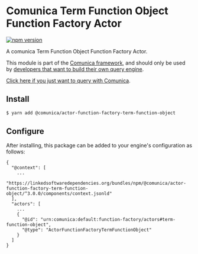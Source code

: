 # Comunica Term Function Object Function Factory Actor

[![npm version](https://badge.fury.io/js/%40comunica%2Factor-function-factory-term-function-object.svg)](https://www.npmjs.com/package/@comunica/actor-function-factory-term-function-object)

A comunica Term Function Object Function Factory Actor.

This module is part of the [Comunica framework](https://github.com/comunica/comunica),
and should only be used by [developers that want to build their own query engine](https://comunica.dev/docs/modify/).

[Click here if you just want to query with Comunica](https://comunica.dev/docs/query/).

## Install

```bash
$ yarn add @comunica/actor-function-factory-term-function-object
```

## Configure

After installing, this package can be added to your engine's configuration as follows:
```text
{
  "@context": [
    ...
    "https://linkedsoftwaredependencies.org/bundles/npm/@comunica/actor-function-factory-term-function-object/^3.0.0/components/context.jsonld"
  ],
  "actors": [
    ...
    {
      "@id": "urn:comunica:default:function-factory/actors#term-function-object",
      "@type": "ActorFunctionFactoryTermFunctionObject"
    }
  ]
}
```
